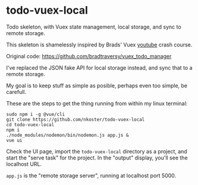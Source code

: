 # todo-vuex-local

Todo skeleton, with Vuex state management, local storage, and sync to remote storage.

This skeleton is shamelessly inspired by Brads' Vuex [youtube](https://www.youtube.com/watch?v=5lVQgZzLMHc) crash course.

Original code: https://github.com/bradtraversy/vuex_todo_manager

I've replaced the JSON fake API for local storage instead, and sync that to a remote storage.

My goal is to keep stuff as simple as posible, perhaps even too simple, be carefull.

These are the steps to get the thing running from within my linux terminal:

```
sudo npm i -g @vue/cli
git clone https://github.com/nkoster/todo-vuex-local
cd todo-vuex-local
npm i
./node_modules/nodemon/bin/nodemon.js app.js &
vue ui
```

Check the UI page, import the ```todo-vuex-local``` directory as a project, and start the "serve task" for the project.
In the "output" display, you'll see the localhost URL.

```app.js``` is the "remote storage server", running at localhost port 5000.
